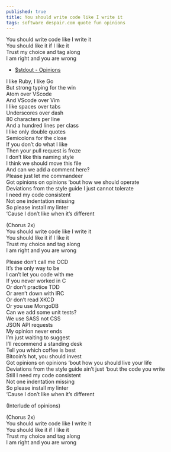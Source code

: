 ```yaml
---
published: true
title: You should write code like I write it
tags: software despair.com quote fun opinions
---
```

You should write code like I write it  
You should like it if I like it  
Trust my choice and tag along  
I am right and you are wrong 
- [$stdout - Opinions](https://www.youtube.com/watch?v=yqTpG5obPV8)  

I like Ruby, I like Go  
But strong typing for the win  
Atom over VScode  
And VScode over Vim  
I like spaces over tabs  
Underscores over dash  
80 characters per line  
And a hundred lines per class  
I like only double quotes  
Semicolons for the close  
If you don’t do what I like  
Then your pull request is froze  
I don’t like this naming style  
I think we should move this file  
And can we add a comment here?  
Please just let me commandeer  
Got opinions on opinions ‘bout how we should operate  
Deviations from the style guide I just cannot tolerate  
I need my code consistent  
Not one indentation missing  
So please install my linter  
‘Cause I don’t like when it’s different  

(Chorus 2x)  
You should write code like I write it  
You should like it if I like it  
Trust my choice and tag along  
I am right and you are wrong  

Please don’t call me OCD  
It’s the only way to be  
I can’t let you code with me  
If you never worked in C  
Or don’t practice TDD  
Or aren’t down with IRC  
Or don’t read XKCD  
Or you use MongoDB  
Can we add some unit tests?  
We use SASS not CSS  
JSON API requests  
My opinion never ends  
I’m just waiting to suggest  
I’ll recommend a standing desk  
Tell you which coffee is best  
Bitcoin’s hot, you should invest  
Got opinions on opinions ‘bout how you should live your life  
Deviations from the style guide ain’t just ‘bout the code you write  
Still I need my code consistent  
Not one indentation missing  
So please install my linter  
‘Cause I don’t like when it’s different  

(Interlude of opinions)  

(Chorus 2x)  
You should write code like I write it  
You should like it if I like it  
Trust my choice and tag along  
I am right and you are wrong  

